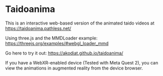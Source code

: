 # Taidoanima

This is an interactive web-based version of the animated taido videos at https://taidoanima.pathless.net/

Using three.js and the MMDLoader example: https://threejs.org/examples/#webgl_loader_mmd

Go here to try it out: https://akodiat.github.io/taidoanima/

If you have a WebXR-enabled device (Tested with Meta Quest 2), you can view the animations in augmented reality from the device browser.
